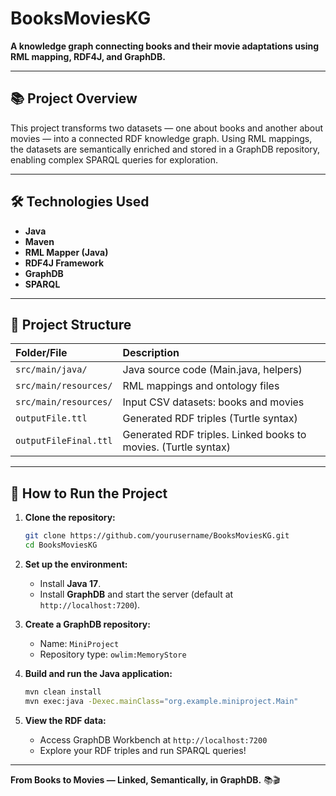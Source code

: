 # BooksMoviesKG

**A knowledge graph connecting books and their movie adaptations using RML mapping, RDF4J, and GraphDB.**

---

## 📚 Project Overview

This project transforms two datasets — one about books and another about movies — into a connected RDF knowledge graph. Using RML mappings, the datasets are semantically enriched and stored in a GraphDB repository, enabling complex SPARQL queries for exploration.

---

## 🛠 Technologies Used

- **Java**
- **Maven**
- **RML Mapper (Java)**
- **RDF4J Framework**
- **GraphDB**
- **SPARQL**

---

## 📂 Project Structure

| Folder/File | Description |
|:------------|:------------|
| `src/main/java/` | Java source code (Main.java, helpers) |
| `src/main/resources/` | RML mappings and ontology files |
| `src/main/resources/` | Input CSV datasets: books and movies |
| `outputFile.ttl` | Generated RDF triples (Turtle syntax) |
| `outputFileFinal.ttl` | Generated RDF triples. Linked books to movies. (Turtle syntax) |

---

## 🚀 How to Run the Project

1. **Clone the repository:**
   ```bash
   git clone https://github.com/yourusername/BooksMoviesKG.git
   cd BooksMoviesKG
   ```

2. **Set up the environment:**
   - Install **Java 17**.
   - Install **GraphDB** and start the server (default at `http://localhost:7200`).

3. **Create a GraphDB repository:**
   - Name: `MiniProject`
   - Repository type: `owlim:MemoryStore`

4. **Build and run the Java application:**
   ```bash
   mvn clean install
   mvn exec:java -Dexec.mainClass="org.example.miniproject.Main"
   ```

5. **View the RDF data:**
   - Access GraphDB Workbench at `http://localhost:7200`
   - Explore your RDF triples and run SPARQL queries!

---


**From Books to Movies — Linked, Semantically, in GraphDB.** 📚🎬


